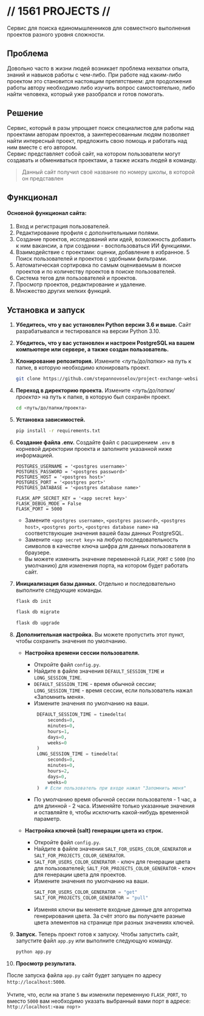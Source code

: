 # // 1561 PROJECTS //
Cервис для поиска единомышленников для совместного выполнения проектов разного уровня сложности.


## Проблема
Довольно часто в жизни людей возникает проблема нехватки опыта, знаний и навыков работы с чем-либо. При работе над каким-либо проектом это становится настоящим препятствием: для продолжения работы автору необходимо либо изучить вопрос самостоятельно, либо найти человека, который уже разобрался и готов помогать.

## Решение
Сервис, который в разы упрощает поиск специалистов для работы над проектами авторам проектов, а заинтересованным людям позволяет найти интересный проект, предложить свою помощь и работать над ним вместе с его автором. 
<br>
Сервис представляет собой сайт, на котором пользователи могут создавать и обмениваться проектами, а также искать людей в команду.

> Данный сайт получил своё название по номеру школы, в которой он представлен

## Функционал
#### Основной функционал сайта:
1. Вход и регистрация пользователей.
2. Редактирование профиля с дополнительными полями.
3. Создание проектов, исследований или идей, возможность добавить к ним вакансии, а при создании - воспользоваться ИИ функциями.
4. Взаимодействие с проектами: оценки, добавление в избранное.
5  Поиск пользователей и проектов с удобными фильтрами.
6. Автоматическая сортировка по самым оцениваемым в поиске проектов и по количеству проектов в поиске пользователей.
7. Система тегов для пользователей и проектов.
8. Просмотр проектов, редактирование и удаление.
9. Множество других мелких функций.


## Установка и запуск

1. **Убедитесь, что у вас установлен Python версии 3.6 и выше.** Сайт разрабатывался и тестировался на версии Python 3.10.
2. **Убедитесь, что у вас установлен и настроен PostgreSQL на вашем компьютере или сервере, а также создан пользователь.**
3. **Клонирование репозитория.** Измените _<путь/до/папки>_ на путь к папке, в которую необходимо клонировать проект.
    
    ```bash
    git clone https://github.com/stepannovoselov/project-exchange-website.git <путь/до/папки>
    ```
4. **Переход в директорию проекта.** Измените _<путь/до/папки/проекта>_ на путь к папке, в которую был сохранён проект.
    
    ```bash
    cd <путь/до/папки/проекта>
   ```
5. **Установка зависимостей.**
    
    ```bash
    pip install -r requirements.txt
    ```
6. **Создание файла .env.** Создайте файл с расширением ```.env``` в корневой директории проекта и заполните указанной ниже информацией.

    ```
    POSTGRES_USERNAME = '<postgres username>'
    POSTGRES_PASSWORD = '<postgres password>'
    POSTGRES_HOST = '<postgres host>'
    POSTGRES_PORT = '<postgres port>'
    POSTGRES_DATABASE = '<postgres database name>'
    
    FLASK_APP_SECRET_KEY = '<app secret key>'
    FLASK_DEBUG_MODE = False
    FLASK_PORT = 5000
    ```
    
    * Замените `<postgres username>`, `<postgres password>`, `<postgres host>`, `<postgres port>`, `<postgres database name>` на соответствующие значения вашей базы данных PostgreSQL.
    * Замените `<app secret key>` на любую последовательность символов в качестве ключа шифра для данных пользователя в браузере.
    * Вы можете изменить значение переменной `FLASK_PORT` с `5000` (по умолчанию) для изменения порта, на котором будет работать сайт.


7. **Инициализация базы данных.** Отдельно и последовательно выполните следующие команды.
   
   ```bash
   flask db init
   ```
   ```bash
   flask db migrate
   ```
   ```bash
   flask db upgrade
   ```

8. **Дополнительная настройка.** Вы можете пропустить этот пункт, чтобы сохранить значения по умолчанию.
   * **Настройка времени сессии пользователя.**
     * Откройте файл `config.py`.
     * Найдите в файле значения `DEFAULT_SESSION_TIME` и `LONG_SESSION_TIME`.
     * `DEFAULT_SESSION_TIME` - время обычной сессии; `LONG_SESSION_TIME` - время сессии, если пользователь нажал «Запомнить меня».
     * Измените значения по умолчанию на ваши.
        ```python
         DEFAULT_SESSION_TIME = timedelta(
             seconds=0,
             minutes=0,
             hours=1,
             days=0,
             weeks=0
         )
         LONG_SESSION_TIME = timedelta(
             seconds=0,
             minutes=0,
             hours=2,
             days=0,
             weeks=0
         )  # Если пользователь при входе нажал "Запомнить меня"
       ```
     * По умолчанию время обычной сессии пользователя - 1 час, а для длинной - 2 часа. Изменяйте только указанные значения и оставляйте `0`, чтобы исключить какой-нибудь временной параметр.
   
   * **Настройка ключей (salt) генерации цвета из строк.**
     * Откройте файл `config.py`.
     * Найдите в файле значения `SALT_FOR_USERS_COLOR_GENERATOR` и `SALT_FOR_PROJECTS_COLOR_GENERATOR`.
     * `SALT_FOR_USERS_COLOR_GENERATOR` - ключ для генерации цвета для пользователей; `SALT_FOR_PROJECTS_COLOR_GENERATOR` - ключ для генерации цвета для проектов.
     * Измените значения по умолчанию на ваши.
       ```python
       SALT_FOR_USERS_COLOR_GENERATOR = "get"
       SALT_FOR_PROJECTS_COLOR_GENERATOR = "pull"
       ```
     * Изменяя ключи вы меняете входные данные для алгоритма генерирования цвета. За счёт этого вы получаете разные цвета элементов на странице при разных значениях ключей.


9. **Запуск.** Теперь проект готов к запуску. Чтобы запустить сайт, запустите файл `app.py` или выполните следующую команду.

   ```bash
   python app.py
   ```

10. **Просмотр результата.**
   
   После запуска файла `app.py` сайт будет запущен по адресу `http://localhost:5000`.
   <br><br>
   Учтите, что, если на этапе `5` вы изменили переменную `FLASK_PORT`, то вместо `5000` вам необходимо указать выбранный вами порт в адресе: `http://localhost:<ваш порт>`


